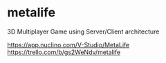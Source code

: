 # metalife
3D Multiplayer Game using Server/Client architecture

https://app.nuclino.com/V-Studio/MetaLife
https://trello.com/b/gs2WeNdv/metalife
